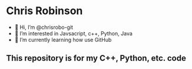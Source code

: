 # Chris Robinson
- 👋 Hi, I’m @chrisrobo-git
- 👀 I’m interested in Javsacript, c++, Python, Java
- 🌱 I’m currently learning how use GitHub
## This repository is for my C++, Python, etc. code
<!---
chrisrobo-git/chrisrobo-git is a ✨ special ✨ repository because its `README.md` (this file) appears on your GitHub profile.
You can click the Preview link to take a look at your changes.
--->
